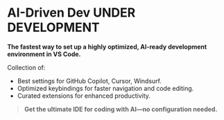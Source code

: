 # AI-Driven Dev UNDER DEVELOPMENT

**The fastest way to set up a highly optimized, AI-ready development environment in VS Code.**

Collection of:

- Best settings for GitHub Copilot, Cursor, Windsurf.
- Optimized keybindings for faster navigation and code editing.
- Curated extensions for enhanced productivity.

> **Get the ultimate IDE for coding with AI—no configuration needed.**
